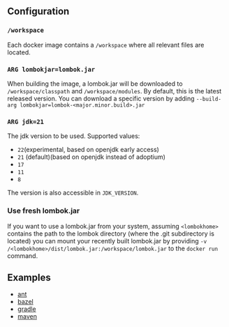## Configuration

### `/workspace`

Each docker image contains a `/workspace` where all relevant files are located.


### `ARG lombokjar=lombok.jar`

When building the image, a lombok.jar will be downloaded to `/workspace/classpath` and `/workspace/modules`.
By default, this is the latest released version. You can download a specific version by adding `--build-arg lombokjar=lombok-<major.minor.build>.jar`

### `ARG jdk=21`

The jdk version to be used. Supported values:
- `22`(experimental, based on openjdk early access)
- `21` (default)(based on openjdk instead of adoptium)
- `17`
- `11`
- `8`

The version is also accessible in `JDK_VERSION`.


### Use fresh lombok.jar
If you want to use a lombok.jar from your system, assuming `<lombokhome>` contains the path to the lombok directory (where the .git subdirectory is located)
you can mount your recently built lombok.jar by providing `-v /<lombokhome>/dist/lombok.jar:/workspace/lombok.jar` to the `docker run` command.


## Examples

- [ant](ant/readme.md)
- [bazel](bazel/readme.md)
- [gradle](gradle/readme.md)
- [maven](maven/readme.md)
